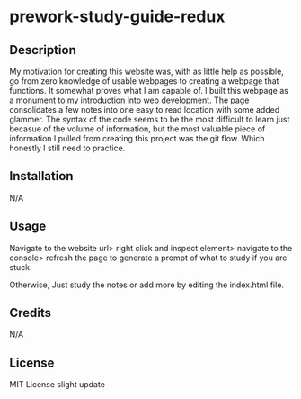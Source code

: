 # prework-study-guide-redux


## Description
My motivation for creating this website was, with as little help as possible, go from zero knowledge of usable webpages to creating a webpage that functions. It somewhat proves what I am capable of.
I built this webpage as a monument to my introduction into web development.
The page consolidates a few notes into one easy to read location with some added glammer.
The syntax of the code seems to be the most difficult to learn just becasue of the volume of information, but the most valuable piece of information I pulled from creating this project was the git flow. Which honestly I still need to practice. 


## Installation

N/A

## Usage
Navigate to the website url> right click and inspect element> navigate to the console> refresh the page to generate a prompt of what to study if you are stuck. 

Otherwise, 
Just study the notes or add more by editing the index.html file.


## Credits

N/A

## License

MIT License
slight update